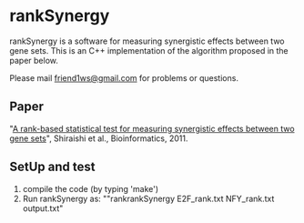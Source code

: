 rankSynergy
===========

rankSynergy is a software for measuring synergistic effects between two gene sets.
This is an C++ implementation of the algorithm proposed in the paper below.

Please mail friend1ws@gmail.com for problems or questions.



Paper
----------

"[A rank-based statistical test for measuring synergistic effects between two gene sets](http://bioinformatics.oxfordjournals.org/content/27/17/2399.full)", Shiraishi et al., Bioinformatics, 2011.


SetUp and test
----------
1.  compile the code (by typing 'make')
2.  Run rankSynergy as: ""rankrankSynergy E2F_rank.txt NFY_rank.txt output.txt"

